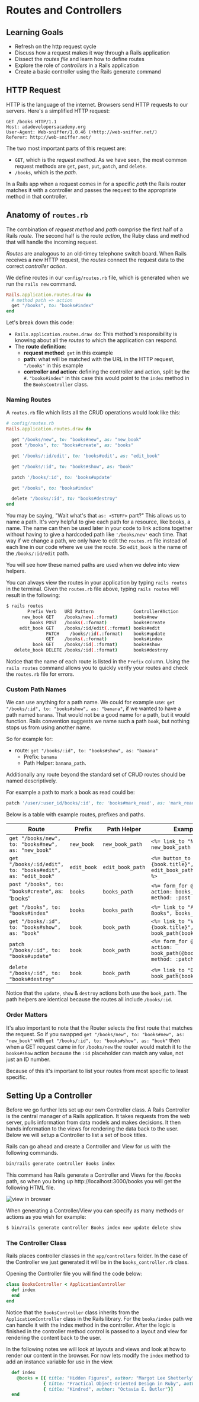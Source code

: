 # Routes and Controllers
## Learning Goals
- Refresh on the http request cycle
- Discuss how a request makes it way through a Rails application
- Dissect the _routes file_ and learn how to define routes
- Explore the role of _controllers_ in a Rails application
- Create a basic controller using the Rails generate command

## HTTP Request
HTTP is the language of the internet. Browsers send HTTP requests to our servers. Here's a simplified HTTP request:

    GET /books HTTP/1.1
    Host: adadevelopersacademy.org
    User-Agent: Web-sniffer/1.0.46 (+http://web-sniffer.net/)
    Referer: http://web-sniffer.net/

The two most important parts of this request are:

- `GET`, which is the _request method_. As we have seen, the most common request methods are `get`, `post`, `put`, `patch`, and `delete`.
- `/books`, which is the _path_.

In a Rails app when a request comes in for a specific _path_ the Rails router	matches it with a controller and passes the request to the appropriate method in that controller.   




## Anatomy of `routes.rb`
The combination of _request method_ and _path_ comprise the first half of a Rails _route_. The second half is the route _action_, the Ruby class and method that will handle the incoming request.

_Routes_ are analogous to an old-timey telephone switch board. When Rails receives a new HTTP request, the _routes_ connect the request data to the correct _controller action_.

We define routes in our `config/routes.rb` file, which is generated when we run the `rails new` command.

```ruby
Rails.application.routes.draw do
  # method path => action
  get "/books", to: "books#index"
end
```

Let's break down this code:

- `Rails.application.routes.draw do`: This method's responsibility is knowing about all the _routes_ to which the application can respond.
- The **route definition**:
  - **request method**: `get` in this example
  - **path**: what will be matched with the URL in the HTTP request, `"/books"` in this example
  - **controller and action**: defining the controller and action, split by the `#`. `"books#index"` in this case this would point to the `index` method in the `BooksController` class.

### Naming Routes

A `routes.rb` file which lists all the CRUD operations would look like this:

```ruby
# config/routes.rb
Rails.application.routes.draw do

  get "/books/new", to: "books#new", as: "new_book"
  post "/books", to: "books#create", as: "books"

  get '/books/:id/edit', to: 'books#edit', as: "edit_book"

  get "/books/:id", to: "books#show", as: "book"

  patch '/books/:id', to: 'books#update'

  get "/books", to: "books#index"

  delete "/books/:id", to: "books#destroy"
end
```

You may be saying, "Wait what's that `as: <STUFF>` part?"  This allows us to name a path.  It's very helpful to give each path for a resource, like books, a name.  The name can then be used later in your code to link actions together without having to give a hardcoded path like `'/books/new'` each time.  That way if we change a path, we only have to edit the `routes.rb` file instead of each line in our code where we use the route.  So `edit_book` is the name of the `/books/:id/edit` path.  

You will see how these named paths are used when we delve into view helpers.

You can always view the routes in your application by typing `rails routes` in the terminal.  Given the `routes.rb` file above, typing `rails routes` will result in the following:

```bash
$ rails routes
        Prefix Verb   URI Pattern               Controller#Action
      new_book GET    /books/new(.:format)      books#new
         books POST   /books(.:format)          books#create
     edit_book GET    /books/:id/edit(.:format) books#edit
               PATCH    /books/:id(.:format)    books#update
               GET    /books(.:format)          books#index
          book GET    /books/:id(.:format)      books#show
   delete_book DELETE /books/:id(.:format)      books#destroy
```

Notice that the name of each route is listed in the `Prefix` column.  Using the `rails routes` command allows you to quickly verify your routes and check the `routes.rb` file for errors.  


### Custom Path Names

We can use anything for a path name.  We could for example use:  `get "/books/:id", to: "books#show", as: "banana"`, if we wanted to have a path named `banana`.  That would not be a good name for a path, but it would function.  Rails convention suggests we name such a path `book`, but nothing stops us from using another name.  

So for example for:

-  route:  `get "/books/:id", to: "books#show", as: "banana"`
	-  Prefix: `banana`
	-  Path Helper: `banana_path`.  

Additionally any route beyond the standard set of CRUD routes should be named descriptively.  

For example a path to mark a book as read could be:

```ruby
patch '/user/:user_id/books/:id', to: 'books#mark_read', as: 'mark_read'
```

Below is a table with example routes, prefixes and paths.  

|   Route	|   Prefix	|   Path Helper	|	Example  |
|---	|---	|---	|---	|
|   `get "/books/new", to: "books#new", as: "new_book"`	|   `new_book`	|   `new_book_path`	|	`<%= link_to "New book", new_book_path %>`
|   `get "/books/:id/edit", to: "books#edit", as: "edit_book"`	|   `edit_book`	|   `edit_book_path`	|  `<%= button_to "Edit #{book.title}", edit_book_path(book.id) %>`	|
|   `post "/books", to: "books#create"`, as: 'books'	|   `books`	|   `books_path`	| `<%= form_for @book, action: books_path, method: :post %>`	|
|   `get "/books", to: "books#index"`	|   `books`	|   `books_path`	| `<%= link_to "All Books", books_path %>`  |
|	`get "/books/:id", to: "books#show", as: "book"` | 	`book`  |	`book_path`  |	`<%= link_to "View #{book.title}", book_path(book.id) %>`	|
|	`patch "/books/:id", to: "books#update"` | 	`book`  |	`book_path`  |	`<%= form_for @book, action: book_path(@book.id), method: :patch %>`  |
|	`delete "/books/:id", to: "books#destroy"` | 	`book`  |	`book_path`  |	`<%= link_to "Delete", book_path(book.id) %>`  |


Notice that the `update`, `show` & `destroy` actions both use the `book_path`.  The path helpers are identical because the routes all include `/books/:id`.  

### Order Matters

It's also important to note that the Router selects the first route that matches the request.  So if you swapped `get "/books/new", to: "books#new", as: "new_book"` with `get "/books/:id", to: "books#show", as: "book"` then when a GET request came in for `/books/new` the router would match it to the `books#show` action because the `:id` placeholder can match any value, not just an ID number.  

Because of this it's important to list your routes from most specific to least specific.

## Setting Up a Controller
Before we go further lets set up our own Controller class.  A Rails Controller is the central manager of a Rails application.  It takes requests from the web server, pulls information from data models and makes decisions.  It then hands information to the views for rendering the data back to the user.  Below we will setup a Controller to list a set of book titles.

Rails can go ahead and create a Controller and View for us with the following commands.

```bash
bin/rails generate controller Books index
```

This command has Rails generate a Controller and Views for the /books path, so when you bring up http://localhost:3000/books you will get the following HTML file.  

![view in browser](images/index.html.erb.png)

When generating a Controller/View you can specify as many methods or actions as you wish for example:
```bash
$ bin/rails generate controller Books index new update delete show
```

### The Controller Class

Rails places controller classes in the `app/controllers` folder.  In the case of the Controller we just generated it will be in the `books_controller.rb` class.

Opening the Controller file you will find the code below:

```ruby
class BooksController < ApplicationController
  def index
  end
end
```
Notice that the `BooksController` class inherits from the `ApplicationController` class in the Rails library.  For the `books/index` path we can handle it with the index method in the controller.  After the logic is finished in the controller method control is passed to a layout and view for rendering the content back to the user.  

In the following notes we will look at layouts and views and look at how to render our content in the browser.  For now lets modify the `index` method to add an instance variable for use in the view.

```ruby
  def index
    @books = [{ title: "Hidden Figures", author: "Margot Lee Shetterly"},
              { title: "Practical Object-Oriented Design in Ruby", author: "Sandi Metz"},
              { title: "Kindred", author: "Octavia E. Butler"}]
  end
```

